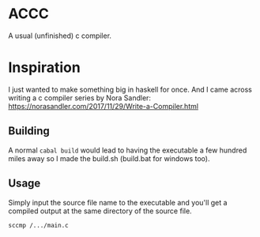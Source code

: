 # ACCC
A usual (unfinished) c compiler.
# Inspiration
I just wanted to make something big in haskell for once.
And I came across writing a c compiler series by Nora Sandler:
https://norasandler.com/2017/11/29/Write-a-Compiler.html
## Building
A normal ```cabal build``` would lead to having the executable a few hundred miles away so I made the build.sh (build.bat for windows too).
## Usage
Simply input the source file name to the executable and you'll get a compiled output at the same directory of the source file.
```
sccmp /.../main.c
```
